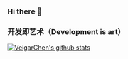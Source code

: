 ### Hi there 👋

<!--
**a1518079148/a1518079148** is a ✨ _special_ ✨ repository because its `README.md` (this file) appears on your GitHub profile.

Here are some ideas to get you started:

- 🔭 I’m currently working on ...
- 🌱 I’m currently learning ...
- 👯 I’m looking to collaborate on ...
- 🤔 I’m looking for help with ...
- 💬 Ask me about ...
- 📫 How to reach me: ...
- 😄 Pronouns: ...
- ⚡ Fun fact: ...
-->
### 开发即艺术（Development is art）

  [![VeigarChen's github stats](https://github-readme-stats.vercel.app/api?username=a1518079148&theme=radical)](https://github.com/a1518079148)

